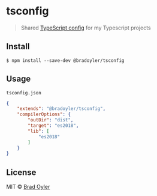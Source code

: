 # tsconfig

> Shared [TypeScript config](https://www.typescriptlang.org/docs/handbook/tsconfig-json.html) for my Typescript projects


## Install

```
$ npm install --save-dev @bradoyler/tsconfig
```


## Usage

`tsconfig.json`

```json
{
	"extends": "@bradoyler/tsconfig",
	"compilerOptions": {
		"outDir": "dist",
		"target": "es2018",
		"lib": [
			"es2018"
		]
	}
}
```


## License

MIT © [Brad Oyler](https://bradoyler.com)
